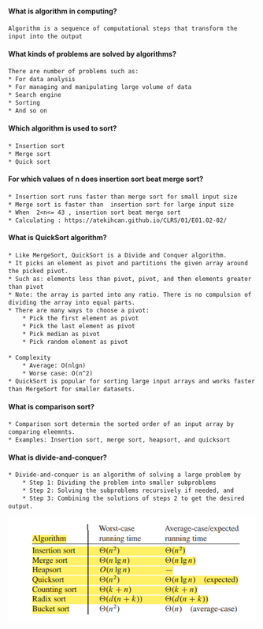 #### What is algorithm in computing?
	Algorithm is a sequence of computational steps that transform the input into the output  

#### What kinds of problems are solved by algorithms?
	There are number of problems such as:
	* For data analysis
	* For managing and manipulating large volume of data
	* Search engine
	* Sorting
	* And so on
	
#### Which algorithm is used to sort?
	* Insertion sort
	* Merge sort
	* Quick sort
	
#### For which values of n does insertion sort beat merge sort?
	* Insertion sort runs faster than merge sort for small input size
	* Merge sort is faster than  insertion sort for large input size
	* When  2<n<= 43 , insertion sort beat merge sort
	* Calculating : https://atekihcan.github.io/CLRS/01/E01.02-02/
	
#### What is QuickSort	algorithm?
	* Like MergeSort, QuickSort is a Divide and Conquer algorithm.
	* It picks an element as pivot and partitions the given array around the picked pivot.
	* Such as: elements less than pivot, pivot, and then elements greater than pivot
	* Note: the array is parted into any ratio. There is no compulsion of dividing the array into equal parts.
	* There are many ways to choose a pivot:
		* Pick the first element as pivot
		* Pick the last element as pivot
		* Pick median as pivot
		* Pick random element as pivot
		
	* Complexity
		* Average: O(nlgn)
		* Worse case: O(n^2)
	* QuickSort is popular for sorting large input arrays and works faster than MergeSort for smaller datasets.


#### What is comparison sort?
	* Comparison sort determin the sorted order of an input array by comparing eleemnts.
	* Examples: Insertion sort, merge sort, heapsort, and quicksort

#### What is divide-and-conquer?
	* Divide-and-conquer is an algorithm of solving a large problem by
		* Step 1: Dividing the problem into smaller subproblems
		* Step 2: Solving the subproblems recursively if needed, and
		* Step 3: Combining the solutions of steps 2 to get the desired output.
	
![Running Times](/Algorithm/images/runningtimesofsortingalgorithm.png)